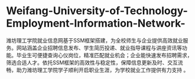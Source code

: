 # Weifang-University-of-Technology-Employment-Information-Network-
潍坊理工学院就业信息网基于SSM框架搭建，为全校师生与企业提供高效就业服务。网站涵盖企业招聘信息发布、学生简历投递、就业指导课程与讲座资讯等功能。毕业生可便捷查询心仪岗位，精准匹配就业机会；企业能快速发布招聘需求，筛选合适人才。依托SSM框架的高效性与稳定性，保障信息更新及时、交互流畅，助力潍坊理工学院学子顺利开启职业生涯，为学校就业工作提供有力支持 。 
